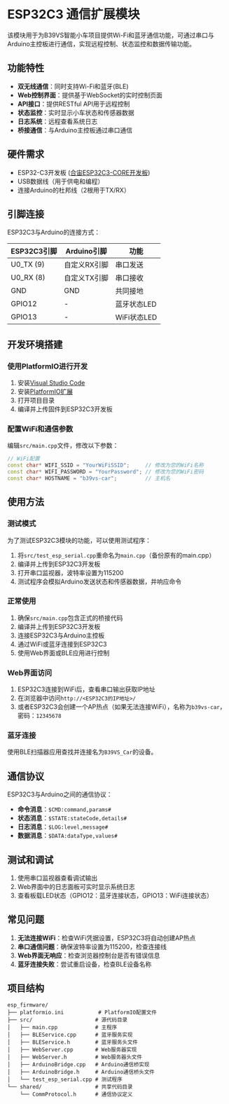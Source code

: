 # ESP32C3 通信扩展模块

该模块用于为B39VS智能小车项目提供Wi-Fi和蓝牙通信功能，可通过串口与Arduino主控板进行通信，实现远程控制、状态监控和数据传输功能。

## 功能特性

- **双无线通信**：同时支持Wi-Fi和蓝牙(BLE)
- **Web控制界面**：提供基于WebSocket的实时控制页面
- **API接口**：提供RESTful API用于远程控制
- **状态监控**：实时显示小车状态和传感器数据
- **日志系统**：远程查看系统日志
- **桥接通信**：与Arduino主控板通过串口通信

## 硬件需求

- ESP32-C3开发板 ([合宙ESP32C3-CORE开发板](https://wiki.luatos.com/chips/esp32c3/board.html))
- USB数据线（用于供电和编程）
- 连接Arduino的杜邦线（2根用于TX/RX）

## 引脚连接

ESP32C3与Arduino的连接方式：

| ESP32C3引脚 | Arduino引脚 | 功能        |
|------------|------------|------------|
| U0_TX (9)  | 自定义RX引脚  | 串口发送     |
| U0_RX (8)  | 自定义TX引脚  | 串口接收     |
| GND        | GND        | 共同接地     |
| GPIO12    | -          | 蓝牙状态LED  |
| GPIO13    | -          | WiFi状态LED |

## 开发环境搭建

### 使用PlatformIO进行开发

1. 安装[Visual Studio Code](https://code.visualstudio.com/)
2. 安装[PlatformIO扩展](https://platformio.org/install/ide?install=vscode)
3. 打开项目目录
4. 编译并上传固件到ESP32C3开发板

### 配置WiFi和通信参数

编辑`src/main.cpp`文件，修改以下参数：

```cpp
// WiFi配置
const char* WIFI_SSID = "YourWiFiSSID";     // 修改为您的WiFi名称
const char* WIFI_PASSWORD = "YourPassword"; // 修改为您的WiFi密码
const char* HOSTNAME = "b39vs-car";         // 主机名
```

## 使用方法

### 测试模式

为了测试ESP32C3模块的功能，可以使用测试程序：

1. 将`src/test_esp_serial.cpp`重命名为`main.cpp`（备份原有的main.cpp）
2. 编译并上传到ESP32C3开发板
3. 打开串口监视器，波特率设置为115200
4. 测试程序会模拟Arduino发送状态和传感器数据，并响应命令

### 正常使用

1. 确保`src/main.cpp`包含正式的桥接代码
2. 编译并上传到ESP32C3开发板
3. 连接ESP32C3与Arduino主控板
4. 通过WiFi或蓝牙连接到ESP32C3
5. 使用Web界面或BLE应用进行控制

### Web界面访问

1. ESP32C3连接到WiFi后，查看串口输出获取IP地址
2. 在浏览器中访问`http://<ESP32C3的IP地址>/`
3. 或者ESP32C3会创建一个AP热点（如果无法连接WiFi），名称为`b39vs-car`，密码：`12345678`

### 蓝牙连接

使用BLE扫描器应用查找并连接名为`B39VS_Car`的设备。

## 通信协议

ESP32C3与Arduino之间的通信协议：

- **命令消息**：`$CMD:command,params#`
- **状态消息**：`$STATE:stateCode,details#`
- **日志消息**：`$LOG:level,message#`
- **数据消息**：`$DATA:dataType,values#`

## 测试和调试

1. 使用串口监视器查看调试输出
2. Web界面中的日志面板可实时显示系统日志
3. 查看板载LED状态（GPIO12：蓝牙连接状态，GPIO13：WiFi连接状态）

## 常见问题

1. **无法连接WiFi**：检查WiFi凭据设置，ESP32C3将自动创建AP热点
2. **串口通信问题**：确保波特率设置为115200，检查连接线
3. **Web界面无响应**：检查浏览器控制台是否有错误信息
4. **蓝牙连接失败**：尝试重启设备，检查BLE设备名称

## 项目结构

```
esp_firmware/
├── platformio.ini           # PlatformIO配置文件
├── src/                    # 源代码目录
│   ├── main.cpp            # 主程序
│   ├── BLEService.cpp      # 蓝牙服务实现
│   ├── BLEService.h        # 蓝牙服务头文件
│   ├── WebServer.cpp       # Web服务器实现
│   ├── WebServer.h         # Web服务器头文件
│   ├── ArduinoBridge.cpp   # Arduino通信桥实现
│   ├── ArduinoBridge.h     # Arduino通信桥头文件
│   └── test_esp_serial.cpp # 测试程序
└── shared/                 # 共享代码目录
    └── CommProtocol.h      # 通信协议定义
``` 